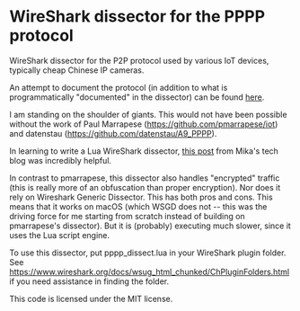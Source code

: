 WireShark dissector for the PPPP protocol
===

WireShark dissector for the P2P protocol used by various IoT devices,
typically cheap Chinese IP cameras.

An attempt to document the protocol (in addition to what is programmatically
"documented" in the dissector) can be found [here](PPPP.md).

I am standing on the shoulder of giants. This would not have been possible
without the work of Paul Marrapese (https://github.com/pmarrapese/iot) and
datenstau (https://github.com/datenstau/A9_PPPP).

In learning to write a Lua WireShark dissector, [this post](
https://mika-s.github.io/wireshark/lua/dissector/2017/11/04/creating-a-wireshark-dissector-in-lua-1.html)
from Mika's tech blog was incredibly helpful.

In contrast to pmarrapese, this dissector also handles "encrypted" traffic
(this is really more of an obfuscation than proper encryption). Nor does it
rely on Wireshark Generic Dissector. This has both pros and cons. This means
that it works on macOS (which WSGD does not -- this was the driving force
for me starting from scratch instead of building on pmarrapese's dissector).
But it is (probably) executing much slower, since it uses the Lua script engine.

To use this dissector, put pppp_dissect.lua in your WireShark plugin folder.
See https://www.wireshark.org/docs/wsug_html_chunked/ChPluginFolders.html if
you need assistance in finding the folder.

This code is licensed under the MIT license.

